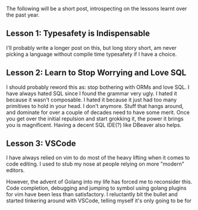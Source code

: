The following will be a short post, introspecting on the lessons learnt over the past year.

## Lesson 1: Typesafety is Indispensable
 
 I'll probably write a longer post on this, but long story short, am never picking a language without compile time typesafety if I have a choice.

## Lesson 2: Learn to Stop Worrying and Love SQL

I should probably reword this as: stop bothering with ORMs and love SQL.
I have always hated SQL since I found the grammar very ugly. I hated it because it wasn't composable. I hated it because it just had too many primitives to hold in your head.
I don't anymore.
Stuff that hangs around, and dominate for over a couple of decades need to have some merit.
Once you get over the initial repulsion and start grokking it, the power it brings you is magnificent. 
Having a decent SQL IDE(?) like DBeaver also helps.

## Lesson 3: VSCode

I have always relied on vim to do most of the heavy lifting when it comes to code editing. I used to stub my nose at people relying on more "modern" editors.

However, the advent of Golang into my life has forced me to reconsider this. Code completion, debugging and jumping to symbol using golang plugins for vim have been less than satisfactory. I reluctantly bit the bullet and started tinkering around with VSCode, telling myself it's only going to be for 


<!--stackedit_data:
eyJoaXN0b3J5IjpbLTIxNDI4MzA3OTYsMTcxODU2NTExNl19
-->